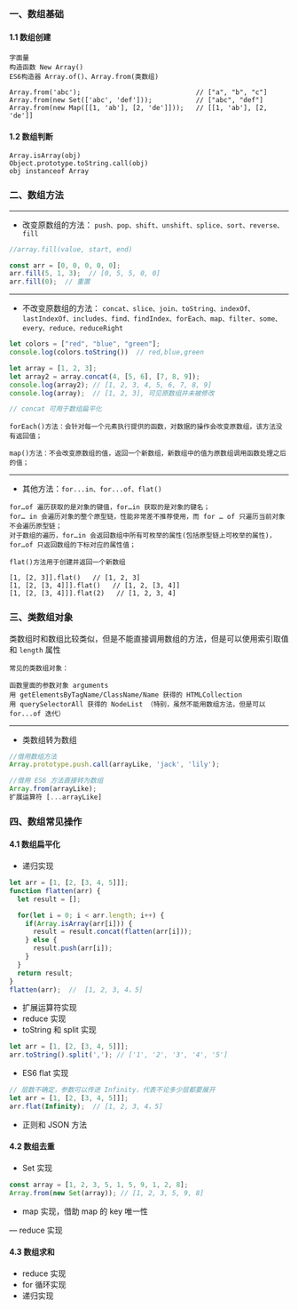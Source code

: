 ### 一、数组基础

#### 1.1 数组创建

```
字面量
构造函数 New Array()
ES6构造器 Array.of()、Array.from(类数组)

Array.from('abc');                             // ["a", "b", "c"]
Array.from(new Set(['abc', 'def']));           // ["abc", "def"]
Array.from(new Map([[1, 'ab'], [2, 'de']]));   // [[1, 'ab'], [2, 'de']]
```

#### 1.2 数组判断

```
Array.isArray(obj)
Object.prototype.toString.call(obj)
obj instanceof Array
```

### 二、数组方法

---

- 改变原数组的方法： `push、pop、shift、unshift、splice、sort、reverse、fill`

```js
//array.fill(value, start, end)

const arr = [0, 0, 0, 0, 0];
arr.fill(5, 1, 3);  // [0, 5, 5, 0, 0]
arr.fill(0);  // 重置
```
---

- 不改变原数组的方法： `concat、slice、join、toString、indexOf、lastIndexOf、includes、find、findIndex、forEach、map、filter、some、every、reduce、reduceRight`

```js
let colors = ["red", "blue", "green"];  
console.log(colors.toString())  // red,blue,green
```
```js
let array = [1, 2, 3];
let array2 = array.concat(4, [5, 6], [7, 8, 9]);
console.log(array2); // [1, 2, 3, 4, 5, 6, 7, 8, 9]
console.log(array);  // [1, 2, 3], 可见原数组并未被修改

// concat 可用于数组扁平化
```
```
forEach()方法：会针对每一个元素执行提供的函数，对数据的操作会改变原数组，该方法没有返回值；

map()方法：不会改变原数组的值，返回一个新数组，新数组中的值为原数组调用函数处理之后的值；
```
---
- 其他方法：`for...in、for...of、flat()`

```
for…of 遍历获取的是对象的键值，for…in 获取的是对象的键名；
for… in 会遍历对象的整个原型链，性能非常差不推荐使用，而 for … of 只遍历当前对象不会遍历原型链；
对于数组的遍历，for…in 会返回数组中所有可枚举的属性(包括原型链上可枚举的属性)，for…of 只返回数组的下标对应的属性值；
```
```
flat()方法用于创建并返回一个新数组

[1, [2, 3]].flat()   // [1, 2, 3]
[1, [2, [3, 4]]].flat()   // [1, 2, [3, 4]]
[1, [2, [3, 4]]].flat(2)   // [1, 2, 3, 4]
```

### 三、类数组对象

类数组时和数组比较类似，但是不能直接调用数组的方法，但是可以使用索引取值和 `length` 属性

```
常见的类数组对象：

函数里面的参数对象 arguments
用 getElementsByTagName/ClassName/Name 获得的 HTMLCollection
用 querySelectorAll 获得的 NodeList （特别，虽然不能用数组方法，但是可以 for...of 迭代）
```

---
- 类数组转为数组

```js
//借用数组方法
Array.prototype.push.call(arrayLike, 'jack', 'lily');

//借用 ES6 方法直接转为数组
Array.from(arrayLike);
扩展运算符 [...arrayLike]
```

### 四、数组常见操作

#### 4.1 数组扁平化

- 递归实现

```js 
let arr = [1, [2, [3, 4, 5]]];
function flatten(arr) {
  let result = [];

  for(let i = 0; i < arr.length; i++) {
    if(Array.isArray(arr[i])) {
      result = result.concat(flatten(arr[i]));
    } else {
      result.push(arr[i]);
    }
  }
  return result;
}
flatten(arr);  //  [1, 2, 3, 4，5]
```
- 扩展运算符实现
- reduce 实现
- toString 和 split 实现

```js
let arr = [1, [2, [3, 4, 5]]];
arr.toString().split(','); // ['1', '2', '3', '4', '5']
```

- ES6 flat 实现

```js
// 层数不确定，参数可以传进 Infinity，代表不论多少层都要展开
let arr = [1, [2, [3, 4, 5]]];
arr.flat(Infinity);  // [1, 2, 3, 4，5]
```

- 正则和 JSON 方法

#### 4.2 数组去重

- Set 实现

```js
const array = [1, 2, 3, 5, 1, 5, 9, 1, 2, 8];
Array.from(new Set(array)); // [1, 2, 3, 5, 9, 8]
```

- map 实现，借助 map 的 key 唯一性

— reduce 实现

#### 4.3 数组求和

- reduce 实现
- for 循环实现
- 递归实现